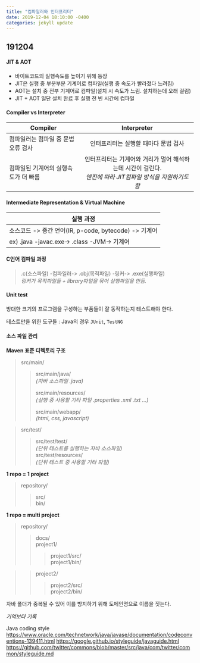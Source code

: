 ```yaml
---
title: "컴파일러와 인터프리터"
date: 2019-12-04 18:10:00 -0400
categories: jekyll update
---
```


## 191204

#### JIT & AOT

- 바이트코드의 실행속도를 높이기 위해 등장
- JIT은 실행 중 부분부분 기계어로 컴파일(실행 중 속도가 빨라졌다 느려짐)
- AOT는 설치 중 전부 기계어로 컴파일(설치 시 속도가 느림. 설치하는데 오래 걸림)
- JIT + AOT 일단 설치 완료 후 실행 전 빈 시간에 컴파일

#### Compiler vs Interpreter

| **Compiler**                         |                                               **Interpreter**                                                |
| ------------------------------------ | :----------------------------------------------------------------------------------------------------------: |
| 컴파일러는 컴파일 중 문법오류 검사   |                                     인터프리터는 실행할 때마다 문법 검사                                     |
| 컴파일된 기계어의 실행속도가 더 빠름 | 인터프리터는 기계어와 거리가 멀어 해석하는데 시간이 걸린다. <br>_엔진에 따라 JIT컴파일 방식을 지원하기도 함_ |

#### Intermediate Representation & Virtual Machine

| 실행 과정                                             |
| ----------------------------------------------------- |
| 소스코드 -> 중간 언어(IR, p-code, bytecode) -> 기계어 |
| ex) .java -javac.exe-> .class -JVM-> 기계어           |

#### C언어 컴파일 과정

> .c(소스파일) -컴파일러-> .obj(목적파일) -링커-> .exe(실행파일)
> <br>_링커가 목적파일들 + library파일을 묶어 실행파일을 만듬._

#### Unit test

방대한 크기의 프로그램을 구성하는 부품들이 잘 동작하는지 테스트해야 한다.

테스트만을 위한 도구들
: Java의 경우 `JUnit`, `TestNG`

#### 소스 파일 관리

**Maven 표준 디렉토리 구조**

> src/main/
>
> > src/main/java/ <br> _(자바 소스파일 .java)_ <br>
> >
> > src/main/resources/ <br> _(실행 중 사용할 기타 파일 .properties .xml .txt ...)_ <br>
> >
> > src/main/webapp/ <br> _(html, css, javascript)_

> src/test/
>
> > src/test/test/ <br> _(단위 테스트를 실행하는 자바 소스파일)_<br>
> > src/test/resources/ <br>
> > _(단위 테스트 중 사용할 기타 파일)_

**1 repo = 1 project**

> repository/
>
> > src/ <br>
> > bin/

**1 repo = multi project**

> repository/
>
> > docs/<br>
> > project1/
> >
> > > project1/src/ <br>
> > > project1/bin/

> > project2/
> >
> > > project2/src/ <br>
> > > project2/bin/

자바 폴더가 중복될 수 있어 이를 방지하기 위해 도메인명으로 이름을 짓는다.

_기억보다 기록_

Java coding style
<https://www.oracle.com/technetwork/java/javase/documentation/codeconventions-139411.html>
<https://google.github.io/styleguide/javaguide.html>
<https://github.com/twitter/commons/blob/master/src/java/com/twitter/common/styleguide.md>
